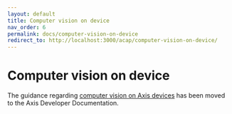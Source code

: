 ```yaml
---
layout: default
title: Computer vision on device
nav_order: 6
permalink: docs/computer-vision-on-device
redirect_to: http://localhost:3000/acap/computer-vision-on-device/
---
```

# Computer vision on device

The guidance regarding [computer vision on Axis devices](https://developer.axis.com/computer-vision/computer-vision-on-device/develop-your-own-deep-learning-application) has been moved to the Axis Developer Documentation.
